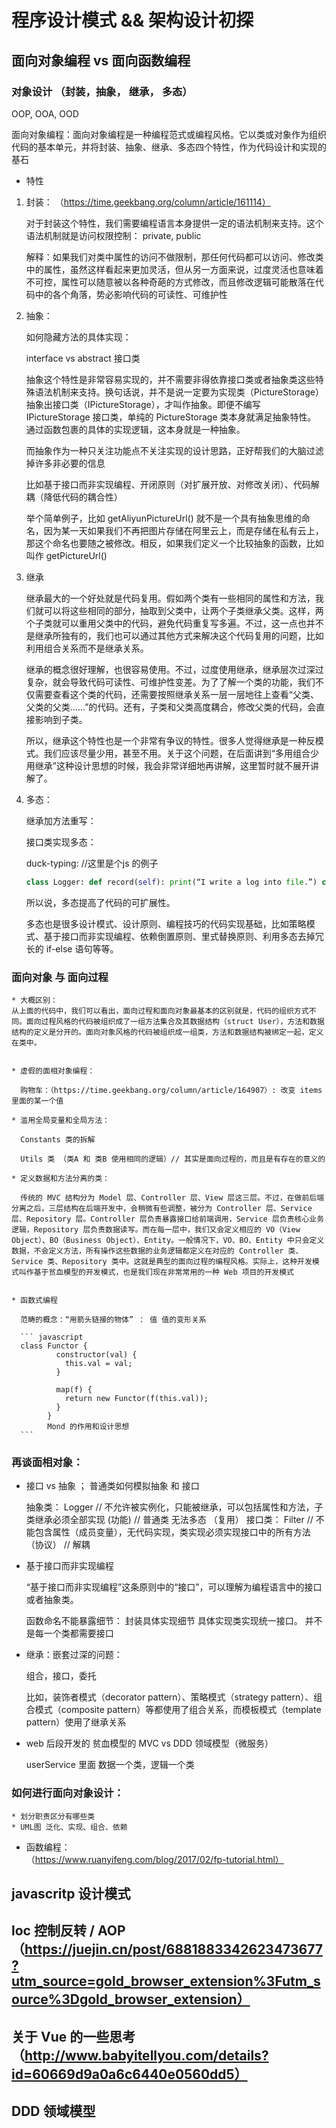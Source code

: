 # 程序设计模式 && 架构设计初探

## 面向对象编程 vs 面向函数编程

### 对象设计 （封装，抽象， 继承， 多态）
  OOP, OOA, OOD

  面向对象编程：面向对象编程是一种编程范式或编程风格。它以类或对象作为组织代码的基本单元，并将封装、抽象、继承、多态四个特性，作为代码设计和实现的基石

  * 特性

  1. 封装： （https://time.geekbang.org/column/article/161114）
     
     对于封装这个特性，我们需要编程语言本身提供一定的语法机制来支持。这个语法机制就是访问权限控制： private, public
  
     解释：如果我们对类中属性的访问不做限制，那任何代码都可以访问、修改类中的属性，虽然这样看起来更加灵活，但从另一方面来说，过度灵活也意味着不可控，属性可以随意被以各种奇葩的方式修改，而且修改逻辑可能散落在代码中的各个角落，势必影响代码的可读性、可维护性

  2. 抽象：

     如何隐藏方法的具体实现：

     interface vs abstract 
     接口类

     抽象这个特性是非常容易实现的，并不需要非得依靠接口类或者抽象类这些特殊语法机制来支持。换句话说，并不是说一定要为实现类（PictureStorage）抽象出接口类（IPictureStorage），才叫作抽象。即便不编写 IPictureStorage 接口类，单纯的 PictureStorage 类本身就满足抽象特性。
     通过函数包裹的具体的实现逻辑，这本身就是一种抽象。

     而抽象作为一种只关注功能点不关注实现的设计思路，正好帮我们的大脑过滤掉许多非必要的信息

     比如基于接口而非实现编程、开闭原则（对扩展开放、对修改关闭）、代码解耦（降低代码的耦合性）

     举个简单例子，比如 getAliyunPictureUrl() 就不是一个具有抽象思维的命名，因为某一天如果我们不再把图片存储在阿里云上，而是存储在私有云上，那这个命名也要随之被修改。相反，如果我们定义一个比较抽象的函数，比如叫作 getPictureUrl()

  3. 继承

     继承最大的一个好处就是代码复用。假如两个类有一些相同的属性和方法，我们就可以将这些相同的部分，抽取到父类中，让两个子类继承父类。这样，两个子类就可以重用父类中的代码，避免代码重复写多遍。不过，这一点也并不是继承所独有的，我们也可以通过其他方式来解决这个代码复用的问题，比如利用组合关系而不是继承关系。

     继承的概念很好理解，也很容易使用。不过，过度使用继承，继承层次过深过复杂，就会导致代码可读性、可维护性变差。为了了解一个类的功能，我们不仅需要查看这个类的代码，还需要按照继承关系一层一层地往上查看“父类、父类的父类……”的代码。还有，子类和父类高度耦合，修改父类的代码，会直接影响到子类。

     所以，继承这个特性也是一个非常有争议的特性。很多人觉得继承是一种反模式。我们应该尽量少用，甚至不用。关于这个问题，在后面讲到“多用组合少用继承”这种设计思想的时候，我会非常详细地再讲解，这里暂时就不展开讲解了。

  4. 多态：

     继承加方法重写：

     接口类实现多态：

     duck-typing: //这里是个js 的例子

     ```python
     class Logger: def record(self): print(“I write a log into file.”) class DB: def record(self): print(“I insert data into db. ”) def test(recorder): recorder.record()def demo(): logger = Logger() db = DB() test(logger) test(db)
     ```
     所以说，多态提高了代码的可扩展性。

     多态也是很多设计模式、设计原则、编程技巧的代码实现基础，比如策略模式、基于接口而非实现编程、依赖倒置原则、里式替换原则、利用多态去掉冗长的 if-else 语句等等。


### 面向对象 与 面向过程
    
    * 大概区别：
    从上面的代码中，我们可以看出，面向过程和面向对象最基本的区别就是，代码的组织方式不同。面向过程风格的代码被组织成了一组方法集合及其数据结构（struct User），方法和数据结构的定义是分开的。面向对象风格的代码被组织成一组类，方法和数据结构被绑定一起，定义在类中。


    * 虚假的面相对象编程：

      购物车：（https://time.geekbang.org/column/article/164907）: 改变 items 里面的某一个值

    * 滥用全局变量和全局方法：

      Constants 类的拆解

      Utils 类 （类A 和 类B 使用相同的逻辑）// 其实是面向过程的，而且是有存在的意义的

    * 定义数据和方法分离的类：

      传统的 MVC 结构分为 Model 层、Controller 层、View 层这三层。不过，在做前后端分离之后，三层结构在后端开发中，会稍微有些调整，被分为 Controller 层、Service 层、Repository 层。Controller 层负责暴露接口给前端调用，Service 层负责核心业务逻辑，Repository 层负责数据读写。而在每一层中，我们又会定义相应的 VO（View Object）、BO（Business Object）、Entity。一般情况下，VO、BO、Entity 中只会定义数据，不会定义方法，所有操作这些数据的业务逻辑都定义在对应的 Controller 类、Service 类、Repository 类中。这就是典型的面向过程的编程风格。实际上，这种开发模式叫作基于贫血模型的开发模式，也是我们现在非常常用的一种 Web 项目的开发模式


    * 函数式编程
      
      范畴的概念：“用箭头链接的物体” ： 值 值的变形关系
      
      ``` javascript
      class Functor {
			  constructor(val) { 
			    this.val = val; 
			  }

			  map(f) {
			    return new Functor(f(this.val));
			  }
			}
			Mond 的作用和设计思想
      ```


### 再谈面相对象：
   
   * 接口 vs 抽象 ； 普通类如何模拟抽象 和 接口

     抽象类： Logger  // 不允许被实例化，只能被继承，可以包括属性和方法，子类继承必须全部实现 (功能) // 普通类 无法多态 （复用）
     接口类： Filter // 不能包含属性（成员变量），无代码实现，类实现必须实现接口中的所有方法 （协议） // 解耦


   * 基于接口而非实现编程

   	 “基于接口而非实现编程”这条原则中的“接口”，可以理解为编程语言中的接口或者抽象类。

   	 函数命名不能暴露细节：
   	 封装具体实现细节
   	 具体实现类实现统一接口。
   	 并不是每一个类都需要接口


   * 继承：嵌套过深的问题：

     组合，接口，委托

     比如，装饰者模式（decorator pattern）、策略模式（strategy pattern）、组合模式（composite pattern）等都使用了组合关系，而模板模式（template pattern）使用了继承关系

   * web 后段开发的 贫血模型的 MVC  vs DDD 领域模型（微服务）

     userService  里面 数据一个类，逻辑一个类

### 如何进行面向对象设计：

    * 划分职责区分有哪些类
    * UML图 泛化、实现、组合、依赖







* 函数编程： （https://www.ruanyifeng.com/blog/2017/02/fp-tutorial.html）

## javascritp 设计模式

## loc 控制反转 / AOP （https://juejin.cn/post/6881883342623473677?utm_source=gold_browser_extension%3Futm_source%3Dgold_browser_extension）

## 关于 Vue 的一些思考 （http://www.babyitellyou.com/details?id=60669d9a0a6c6440e0560dd5）

## DDD 领域模型




